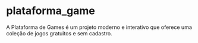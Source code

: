 # plataforma_game
 A Plataforma de Games é um projeto moderno e interativo que oferece uma coleção de jogos gratuitos e sem cadastro.
